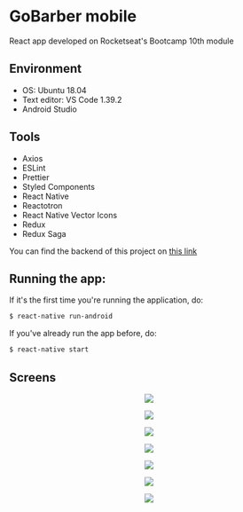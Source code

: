 # GoBarber mobile

React app developed on Rocketseat's Bootcamp 10th module

## Environment
- OS: Ubuntu 18.04
- Text editor: VS Code 1.39.2
- Android Studio

## Tools
- Axios
- ESLint
- Prettier
- Styled Components
- React Native
- Reactotron
- React Native Vector Icons
- Redux
- Redux Saga

You can find the backend of this project on [this link](https://github.com/v1eira/bootcamp-modulo-03)

## Running the app:
If it's the first time you're running the application, do:
```bash
$ react-native run-android
```

If you've already run the app before, do:
```bash
$ react-native start
```

## Screens
<p align="center">
    <img src="examples/SignIn.png"/>
</p>

<p align="center">
    <img src="examples/SignUp.png"/>
</p>

<p align="center">
    <img src="examples/Appointments.png"/>
</p>

<p align="center">
    <img src="examples/Profile.png"/>
</p>

<p align="center">
    <img src="examples/Book1.png"/>
</p>

<p align="center">
    <img src="examples/Book2.png"/>
</p>

<p align="center">
    <img src="examples/Book3.png"/>
</p>
